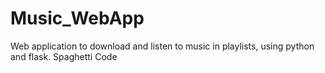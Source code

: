 # Music_WebApp
Web application to download and listen to music in playlists, using python and flask.
Spaghetti Code
